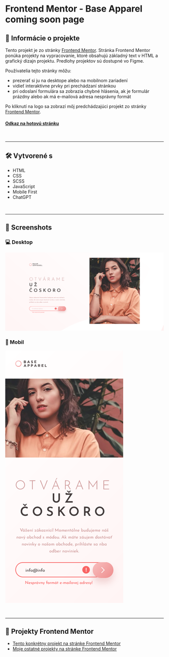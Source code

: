 # Frontend Mentor - Base Apparel coming soon page

## 📝 Informácie o projekte

Tento projekt je zo stránky [Frontend Mentor](https://www.frontendmentor.io/challenges/base-apparel-coming-soon-page-5d46b47f8db8a7063f9331a0). Stránka Frontend Mentor ponúka projekty na vypracovanie, ktoré obsahujú základný text v HTML a grafický dizajn projektu. Predlohy projektov sú dostupné vo Figme.

Používatelia tejto stránky môžu:

- prezerať si ju na desktope alebo na mobilnom zariadení
- vidieť interaktívne prvky pri prechádzaní stránkou
- pri odoslaní formulára sa zobrazia chybné hlásenia, ak je formulár prázdny alebo ak má e-mailová adresa nesprávny formát

Po kliknutí na logo sa zobrazí môj predchádzajúci projekt zo stránky [Frontend Mentor](https://www.frontendmentor.io/challenges/meet-landing-page-rbTDS6OUR).

#### [Odkaz na hotovú stránku](https://tomasdunik.github.io/frontend-mentor__base-apparel-coming-soon-page/)

<br/>

---

## 🛠️ Vytvorené s

- HTML
- CSS
- SCSS
- JavaScript
- Mobile First
- ChatGPT

<br/>

---

## 📸 Screenshots

### 💻 Desktop

![](./images/screenshot-desktop.png)

### 📱 Mobil

![](./images/screenshot-mobil.png)

<br/>

---

## 🔗 Projekty Frontend Mentor

- [Tento konkrétny projekt na stránke Frontend Mentor](https://www.frontendmentor.io/solutions/my-version-base-apparel-coming-soon-page-ni6OmD0IKN)
- [Moje ostatné projekty na stránke Frontend Mentor](https://www.frontendmentor.io/profile/WeekendsProgrammer)
